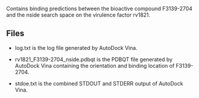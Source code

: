 Contains binding predictions between the bioactive compound F3139-2704 and the nside search space on the virulence factor rv1821.

## Files

- log.txt is the log file generated by AutoDock Vina.

- rv1821_F3139-2704_nside.pdbqt is the PDBQT file generated by AutoDock Vina containing the orientation and binding location of F3139-2704.

- stdoe.txt is the combined STDOUT and STDERR output of AutoDock Vina.

